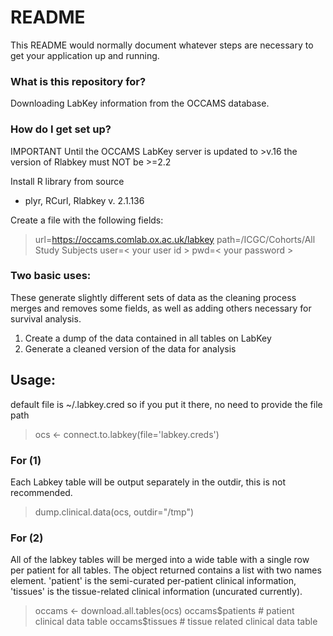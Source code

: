 # README #

This README would normally document whatever steps are necessary to get your application up and running.

### What is this repository for? ###

Downloading LabKey information from the OCCAMS database.

### How do I get set up? ###

IMPORTANT
Until the OCCAMS LabKey server is updated to >v.16 the version of Rlabkey must NOT be >=2.2  

Install R library from source
* plyr, RCurl, Rlabkey v. 2.1.136

Create a file with the following fields:

> url=https://occams.comlab.ox.ac.uk/labkey
> path=/ICGC/Cohorts/All Study Subjects
> user=< your user id >
> pwd=< your password >

### Two basic uses:

These generate slightly different sets of data as the cleaning process merges and removes some fields, as well as adding others necessary for survival analysis.

1. Create a dump of the data contained in all tables on LabKey
2. Generate a cleaned version of the data for analysis

## Usage:

default file is ~/.labkey.cred so if you put it there, no need to provide the file path

> ocs <- connect.to.labkey(file='labkey.creds') 

### For (1)

Each Labkey table will be output separately in the outdir, this is not recommended.

> dump.clinical.data(ocs, outdir="/tmp") 

### For (2)

All of the labkey tables will be merged into a wide table with a single row per patient for all tables. The object returned contains a list with two names element.  'patient' is the semi-curated per-patient clinical information, 'tissues' is the tissue-related clinical information (uncurated currently).  

> occams <- download.all.tables(ocs)
> occams$patients  # patient clinical data table
> occams$tissues  # tissue related clinical data table





